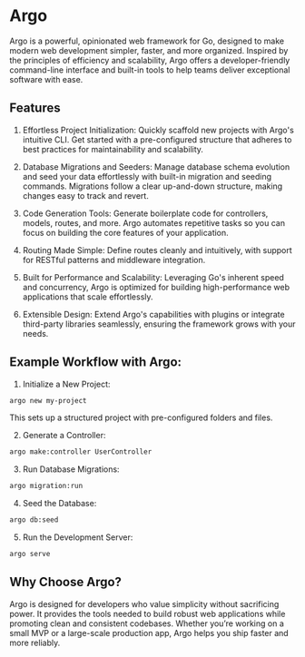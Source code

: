 # Argo
Argo is a powerful, opinionated web framework for Go, designed to make modern web development simpler, faster, and more organized. Inspired by the principles of efficiency and scalability, Argo offers a developer-friendly command-line interface and built-in tools to help teams deliver exceptional software with ease.

## Features
1. Effortless Project Initialization:
Quickly scaffold new projects with Argo's intuitive CLI. Get started with a pre-configured structure that adheres to best practices for maintainability and scalability.

2. Database Migrations and Seeders:
Manage database schema evolution and seed your data effortlessly with built-in migration and seeding commands. Migrations follow a clear up-and-down structure, making changes easy to track and revert.

3. Code Generation Tools:
Generate boilerplate code for controllers, models, routes, and more. Argo automates repetitive tasks so you can focus on building the core features of your application.

4. Routing Made Simple:
Define routes cleanly and intuitively, with support for RESTful patterns and middleware integration.

5. Built for Performance and Scalability:
Leveraging Go's inherent speed and concurrency, Argo is optimized for building high-performance web applications that scale effortlessly.

6. Extensible Design:
Extend Argo's capabilities with plugins or integrate third-party libraries seamlessly, ensuring the framework grows with your needs.

## Example Workflow with Argo:

1. Initialize a New Project:
```bash
argo new my-project
```
This sets up a structured project with pre-configured folders and files.

2. Generate a Controller:
```bash
argo make:controller UserController
```

3. Run Database Migrations:
```bash
argo migration:run
```

4. Seed the Database:
```bash
argo db:seed
```

5. Run the Development Server:
```bash
argo serve
```

## Why Choose Argo?
Argo is designed for developers who value simplicity without sacrificing power. It provides the tools needed to build robust web applications while promoting clean and consistent codebases. Whether you’re working on a small MVP or a large-scale production app, Argo helps you ship faster and more reliably.